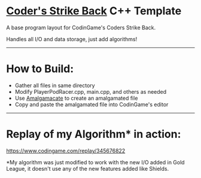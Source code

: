 # [Coder's Strike Back](https://www.codingame.com/multiplayer/bot-programming/coders-strike-back) C++ Template
A base program layout for CodinGame's Coders Strike Back.

Handles all I/O and data storage, just add algorithms!

---

# How to Build:
* Gather all files in same directory
* Modify PlayerPodRacer.cpp, main.cpp, and others as needed
* Use [Amalgamacate](https://github.com/FriedYeti/amalgamacate) to create an amalgamated file
* Copy and paste the amalgamated file into CodinGame's editor

---

# Replay of my Algorithm* in action:
https://www.codingame.com/replay/345676822

*My algorithm was just modified to work with the new I/O added in Gold League, it doesn't use any of the new features added like Shields.
